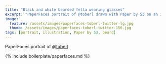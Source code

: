 ```yaml
---
title: "Black and white bearded fella wearing glasses"
excerpt: "PaperFaces portrait of @toberl drawn with Paper by 53 on an iPad."
image: 
  feature: /assets/images/paperfaces-toberl-twitter-lg.jpg
  thumb: /assets/images/paperfaces-toberl-twitter-150.jpg
tags: [portrait, illustration, Paper by 53, beard]
---
```


PaperFaces portrait of [@toberl](http://twitter.com/toberl).

{% include boilerplate/paperfaces.md %}